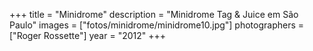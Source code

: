 +++
title = "Minidrome"
description = "Minidrome Tag & Juice em São Paulo"
images = ["fotos/minidrome/minidrome10.jpg"]
photographers = ["Roger Rossette"]
year = "2012"
+++
